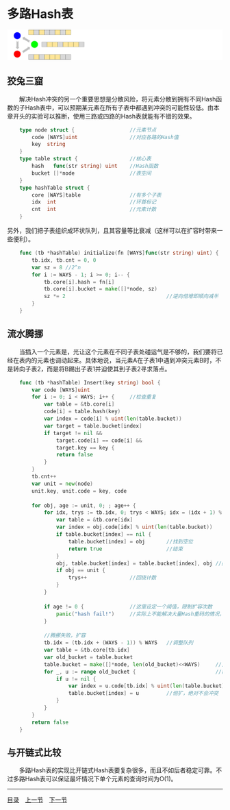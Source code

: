 # 多路Hash表

![](../images/CuckooHT.png)
## 狡兔三窟
　　解决Hash冲突的另一个重要思想是分散风险，将元素分散到拥有不同Hash函数的子Hash表中，可以预期某元素在所有子表中都遇到冲突的可能性较低。由本章开头的实验可以推断，使用三路或四路的Hash表就能有不错的效果。
```go
	type node struct {					//元素节点
		code [WAYS]uint					//对应各路的Hash值
		key  string
	}
	type table struct {					//核心表
		hash   func(str string) uint	//Hash函数
		bucket []*node					//表空间
	}
	type hashTable struct {
		core [WAYS]table				//有多个子表
		idx  int						//环首标记
		cnt  int						//元素计数
	}
```
另外，我们把子表组织成环状队列，且其容量等比衰减（这样可以在扩容时带来一些便利）。
```go
	func (tb *hashTable) initialize(fn [WAYS]func(str string) uint) {
		tb.idx, tb.cnt = 0, 0
		var sz = 8 //2^n
		for i := WAYS - 1; i >= 0; i-- {
			tb.core[i].hash = fn[i]
			tb.core[i].bucket = make([]*node, sz)
			sz *= 2									//逆向倍增即顺向减半
		}
	}
```

## 流水腾挪
　　当插入一个元素是，光让这个元素在不同子表处碰运气是不够的，我们要将已经在表内的元素也调动起来。具体地说，当元素A在子表1中遇到冲突元素B时，不是转向子表2，而是将B踢出子表1并迫使其到子表2寻求落点。
```go
	func (tb *hashTable) Insert(key string) bool {
		var code [WAYS]uint
		for i := 0; i < WAYS; i++ {		//检查重复
			var table = &tb.core[i]
			code[i] = table.hash(key)
			var index = code[i] % uint(len(table.bucket))
			var target = table.bucket[index]
			if target != nil &&
				target.code[i] == code[i] &&
				target.key == key {
				return false
			}
		}
		tb.cnt++
		var unit = new(node)
		unit.key, unit.code = key, code
	
		for obj, age := unit, 0; ; age++ {
			for idx, trys := tb.idx, 0; trys < WAYS; idx = (idx + 1) % WAYS {
				var table = &tb.core[idx]
				var index = obj.code[idx] % uint(len(table.bucket))
				if table.bucket[index] == nil {
					table.bucket[index] = obj		//找到空位
					return true						//结束
				}
				obj, table.bucket[index] = table.bucket[index], obj	//腾笼换鸟
				if obj == unit {
					trys++ 				//回绕计数
				}
			}

			if age != 0 {				//这里设定一个阈值，限制扩容次数
				panic("hash fail!")		//实际上不能解决大量Hash重码的情况，最坏情况只能报错
			} 						

			//腾挪失败，扩容
			tb.idx = (tb.idx + (WAYS - 1)) % WAYS	//调整队列
			var table = &tb.core[tb.idx]
			var old_bucket = table.bucket
			table.bucket = make([]*node, len(old_bucket)<<WAYS)		//只需扩容一个子表就
			for _, u := range old_bucket {							//能实现整体扩容一倍
				if u != nil {
					var index = u.code[tb.idx] % uint(len(table.bucket))
					table.bucket[index] = u			//倍扩，绝对不会冲突
				}
			}
		}
		return false
	}
```


## 与开链式比较
　　多路Hash表的实现比开链式Hash表要复杂很多，而且不如后者稳定可靠。不过多路Hash表可以保证最坏情况下单个元素的查询时间为O(1)。

---
[目录](../index.md)　[上一节](04-A.md)　[下一节](04-C.md)